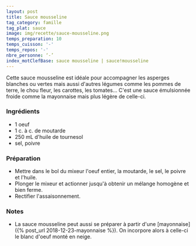 ```yaml
---
layout: post
title: Sauce mousseline
tag_category: famille
tag_plat: sauce
image: img/recette/sauce-mousseline.png
temps_preparation: 10
temps_cuisson: '-'
temps_repos: '-'
nbre_personne: ‘-’
index_motClefBase: sauce mousseline | sauce!mousseline
---
```

Cette sauce mousseline est idéale pour accompagner les asperges blanches ou vertes mais aussi d'autres légumes comme les pommes de terre, le chou fleur, les carottes, les tomates... C'est une sauce émulsionnée froide comme la mayonnaise mais plus légère de celle-ci.

### Ingrédients
* 1 oeuf
* 1 c. à c. de moutarde
* 250 mL d'huile de tournesol
* sel, poivre


### Préparation
* Mettre dans le bol du mixeur l'oeuf entier, la moutarde, le sel, le poivre et l'huile.
* Plonger le mixeur et actionner jusqu'à obtenir un mélange homogène et bien ferme.
* Rectifier l'assaisonnement.

### Notes
* La sauce mousseline peut aussi se préparer à partir d'une  [mayonnaise]({% post_url 2018-12-23-mayonnaise %}). On incorpore alors à celle-ci le blanc d'oeuf monté en neige.
